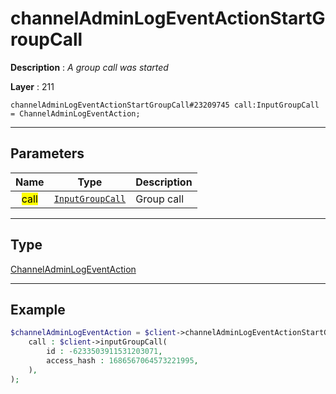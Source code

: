 # channelAdminLogEventActionStartGroupCall

**Description** : *A group call was started*

**Layer** : 211

```tl
channelAdminLogEventActionStartGroupCall#23209745 call:InputGroupCall = ChannelAdminLogEventAction;
```

---

## Parameters

| Name | Type | Description |
| :---: | :---: | :--- |
| <mark>call</mark> | [`InputGroupCall`](type/InputGroupCall) | Group call |

---

## Type

[ChannelAdminLogEventAction](type/ChannelAdminLogEventAction)

---

## Example

```php
$channelAdminLogEventAction = $client->channelAdminLogEventActionStartGroupCall(
	call : $client->inputGroupCall(
		id : -6233503911531203071,
		access_hash : 1686567064573221995,
	),
);
```